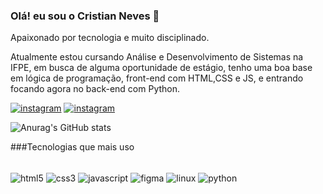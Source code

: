 ### Olá! eu sou o Cristian Neves 👋
Apaixonado por tecnologia e muito disciplinado.

Atualmente estou cursando Análise e Desenvolvimento de Sistemas na IFPE, em busca de alguma oportunidade de estágio, tenho uma boa base em 
lógica de programação, front-end com HTML,CSS e JS, e entrando focando agora no back-end com Python.

[![instagram](https://img.shields.io/badge/Instagram-E4405F?style=for-the-badge&logo=instagram&logoColor=white)](https://www.instagram.com/criszyzz/)
[![instagram](https://img.shields.io/badge/LinkedIn-0077B5?style=for-the-badge&logo=linkedin&logoColor=white)](https://www.linkedin.com/in/cristian-s-neves-56199a243/)

![Anurag's GitHub stats](https://github-readme-stats.vercel.app/api?username=asperger-tech&show_icons=true&theme=dracula)

###Tecnologias que mais uso

<div style="display:inline_block"><br/>
<img src="https://img.shields.io/badge/HTML5-E34F26?style=for-the-badge&logo=html5&logoColor=white" alt="html5" align="center">
<img src="https://img.shields.io/badge/CSS3-1572B6?style=for-the-badge&logo=css3&logoColor=white" alt="css3" align="center">
<img src="https://img.shields.io/badge/JavaScript-F7DF1E?style=for-the-badge&logo=javascript&logoColor=black" alt="javascript" align="center">
<img src="https://img.shields.io/badge/Figma-F24E1E?style=for-the-badge&logo=figma&logoColor=white" alt="figma" align="center">
<img src="https://img.shields.io/badge/Linux-FCC624?style=for-the-badge&logo=linux&logoColor=black" alt="linux" align="center">
<img src="https://img.shields.io/badge/Python-14354C?style=for-the-badge&logo=python&logoColor=white" alt="python" align="center">
</div>
